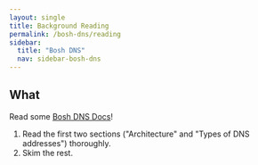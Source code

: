 ```yaml
---
layout: single
title: Background Reading
permalink: /bosh-dns/reading
sidebar:
  title: "Bosh DNS"
  nav: sidebar-bosh-dns
---
```


## What

Read some [Bosh DNS Docs](https://bosh.io/docs/dns/)!

1. Read the first two sections ("Architecture" and "Types of DNS addresses")
   thoroughly.
1. Skim the rest.


